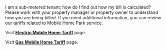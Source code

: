 I am a sub-metered tenant; how do I find out how my bill is calculated?
Please work with your property manager or property owner to understand how you
are being billed. If you need additional information, you can review our
tariffs related to Mobile Home Park service.

Visit [**Electric Mobile Home
Tariff**](https://www.pge.com/tariffs/assets/pdf/tariffbook/ELEC_SCHEDS_ET%20\(Sch\).pdf)
page.

Visit [**Gas Mobile Home
Tariff**](https://www.pge.com/tariffs/assets/pdf/tariffbook/GAS_SCHEDS_GT.pdf)
page.



